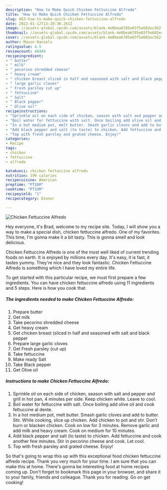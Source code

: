 ```yaml
---
description: "How to Make Quick Chicken Fettuccine Alfredo"
title: "How to Make Quick Chicken Fettuccine Alfredo"
slug: 663-how-to-make-quick-chicken-fettuccine-alfredo
date: 2022-01-12T13:20:30.261Z
image: //assets-global.cpcdn.com/assets/blank-4e0bea6785e03f5e602ec562f230caae08da540cada707380b4fe1bbebba43da.png
thumbnail: //assets-global.cpcdn.com/assets/blank-4e0bea6785e03f5e602ec562f230caae08da540cada707380b4fe1bbebba43da.png
cover: //assets-global.cpcdn.com/assets/blank-4e0bea6785e03f5e602ec562f230caae08da540cada707380b4fe1bbebba43da.png
author: Mason Daniels
ratingvalue: 4.5
reviewcount: 48444
recipeingredient:
- " butter"
- " milk"
- " pecorino shredded cheese"
- " heavy cream"
- " chicken breast sliced in half and seasoned with salt and black pepper"
- " large garlic cloves"
- " Fresh parsley cut up"
- " fettuccine"
- " Salt"
- " Black pepper"
- " Olive oil"
recipeinstructions:
- "Sprinkle oil on each side of chicken, season with salt and pepper and grill in hot pan, 4 minutes per side. Keep chicken white. Leave to cool."
- "Boil water for fettuccine with salt. Once boiling add olive oil and cook fettuccine al dente."
- "In a hot medium pot, melt butter. Smash garlic cloves and add to butter. Stir. While cooking, slice up chicken. Add chicken to pot and stir. Don’t burn or blacken chicken. Cook on low for 3 minutes. Remove garlic and add milk and heavy cream. Cook on medium for 10 minutes."
- "Add black pepper and salt (to taste) to chicken. Add fettuccine and cook another few minutes. Stir in pecorino cheese and cook. Let cool."
- "Top with fresh parsley and grated cheese. Enjoy!"
categories:
- Recipe
tags:
- chicken
- fettuccine
- alfredo

katakunci: chicken fettuccine alfredo 
nutrition: 199 calories
recipecuisine: American
preptime: "PT26M"
cooktime: "PT33M"
recipeyield: "1"
recipecategory: Dinner

---
```



![Chicken Fettuccine Alfredo](//assets-global.cpcdn.com/assets/blank-4e0bea6785e03f5e602ec562f230caae08da540cada707380b4fe1bbebba43da.png)

Hey everyone, it's Brad, welcome to my recipe site. Today, I will show you a way to make a special dish, chicken fettuccine alfredo. One of my favorites. This time, I'm gonna make it a bit tasty. This is gonna smell and look delicious.



Chicken Fettuccine Alfredo is one of the most well liked of current trending foods on earth. It is enjoyed by millions every day. It's easy, it is fast, it tastes yummy. They're nice and they look fantastic. Chicken Fettuccine Alfredo is something which I have loved my entire life.


To get started with this particular recipe, we must first prepare a few ingredients. You can have chicken fettuccine alfredo using 11 ingredients and 5 steps. Here is how you cook that.

<!--inarticleads1-->

##### The ingredients needed to make Chicken Fettuccine Alfredo:

1. Prepare  butter
1. Get  milk
1. Take  pecorino shredded cheese
1. Get  heavy cream
1. Get  chicken breast (sliced in half and seasoned with salt and black pepper
1. Prepare  large garlic cloves
1. Get  Fresh parsley (cut up)
1. Take  fettuccine
1. Make ready  Salt
1. Take  Black pepper
1. Get  Olive oil




<!--inarticleads2-->

##### Instructions to make Chicken Fettuccine Alfredo:

1. Sprinkle oil on each side of chicken, season with salt and pepper and grill in hot pan, 4 minutes per side. Keep chicken white. Leave to cool.
1. Boil water for fettuccine with salt. Once boiling add olive oil and cook fettuccine al dente.
1. In a hot medium pot, melt butter. Smash garlic cloves and add to butter. Stir. While cooking, slice up chicken. Add chicken to pot and stir. Don’t burn or blacken chicken. Cook on low for 3 minutes. Remove garlic and add milk and heavy cream. Cook on medium for 10 minutes.
1. Add black pepper and salt (to taste) to chicken. Add fettuccine and cook another few minutes. Stir in pecorino cheese and cook. Let cool.
1. Top with fresh parsley and grated cheese. Enjoy!




So that's going to wrap this up with this exceptional food chicken fettuccine alfredo recipe. Thank you very much for your time. I am sure that you can make this at home. There's gonna be interesting food at home recipes coming up. Don't forget to bookmark this page in your browser, and share it to your family, friends and colleague. Thank you for reading. Go on get cooking!
